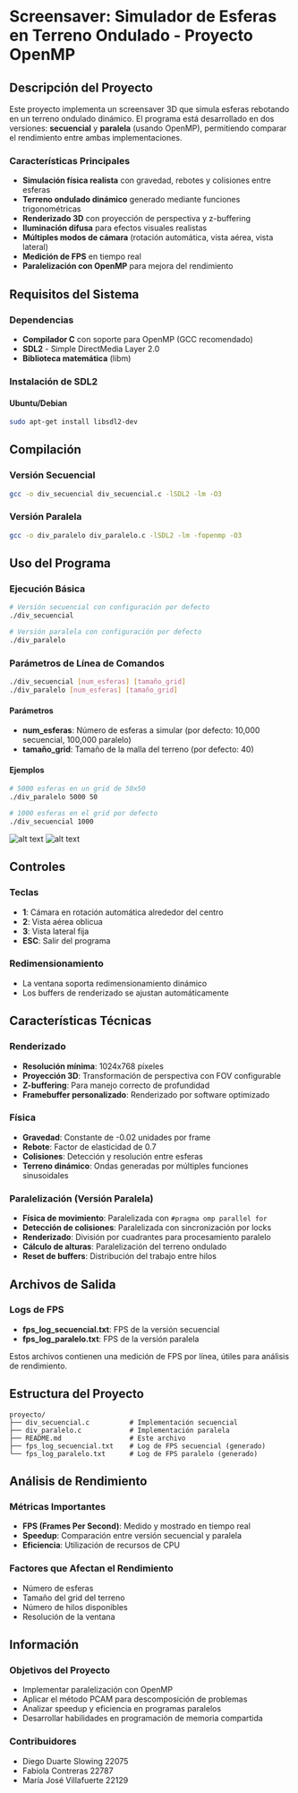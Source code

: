 # Screensaver: Simulador de Esferas en Terreno Ondulado - Proyecto OpenMP

## Descripción del Proyecto

Este proyecto implementa un screensaver 3D que simula esferas rebotando en un terreno ondulado dinámico. El programa está desarrollado en dos versiones: **secuencial** y **paralela** (usando OpenMP), permitiendo comparar el rendimiento entre ambas implementaciones.

### Características Principales

- **Simulación física realista** con gravedad, rebotes y colisiones entre esferas
- **Terreno ondulado dinámico** generado mediante funciones trigonométricas
- **Renderizado 3D** con proyección de perspectiva y z-buffering
- **Iluminación difusa** para efectos visuales realistas
- **Múltiples modos de cámara** (rotación automática, vista aérea, vista lateral)
- **Medición de FPS** en tiempo real
- **Paralelización con OpenMP** para mejora del rendimiento

## Requisitos del Sistema

### Dependencias
- **Compilador C** con soporte para OpenMP (GCC recomendado)
- **SDL2** - Simple DirectMedia Layer 2.0
- **Biblioteca matemática** (libm)

### Instalación de SDL2

#### Ubuntu/Debian
```bash
sudo apt-get install libsdl2-dev
```

## Compilación

### Versión Secuencial
```bash
gcc -o div_secuencial div_secuencial.c -lSDL2 -lm -O3
```

### Versión Paralela
```bash
gcc -o div_paralelo div_paralelo.c -lSDL2 -lm -fopenmp -O3
```

## Uso del Programa

### Ejecución Básica
```bash
# Versión secuencial con configuración por defecto
./div_secuencial

# Versión paralela con configuración por defecto
./div_paralelo
```

### Parámetros de Línea de Comandos

```bash
./div_secuencial [num_esferas] [tamaño_grid]
./div_paralelo [num_esferas] [tamaño_grid]
```

#### Parámetros
- **num_esferas**: Número de esferas a simular (por defecto: 10,000 secuencial, 100,000 paralelo)
- **tamaño_grid**: Tamaño de la malla del terreno (por defecto: 40)

#### Ejemplos
```bash
# 5000 esferas en un grid de 50x50
./div_paralelo 5000 50

# 1000 esferas en el grid por defecto
./div_secuencial 1000
```

![alt text](image.png)
![alt text](image-1.png)

## Controles

### Teclas
- **1**: Cámara en rotación automática alrededor del centro
- **2**: Vista aérea oblicua 
- **3**: Vista lateral fija
- **ESC**: Salir del programa

### Redimensionamiento
- La ventana soporta redimensionamiento dinámico
- Los buffers de renderizado se ajustan automáticamente

## Características Técnicas

### Renderizado
- **Resolución mínima**: 1024x768 píxeles
- **Proyección 3D**: Transformación de perspectiva con FOV configurable
- **Z-buffering**: Para manejo correcto de profundidad
- **Framebuffer personalizado**: Renderizado por software optimizado

### Física
- **Gravedad**: Constante de -0.02 unidades por frame
- **Rebote**: Factor de elasticidad de 0.7
- **Colisiones**: Detección y resolución entre esferas
- **Terreno dinámico**: Ondas generadas por múltiples funciones sinusoidales

### Paralelización (Versión Paralela)
- **Física de movimiento**: Paralelizada con `#pragma omp parallel for`
- **Detección de colisiones**: Paralelizada con sincronización por locks
- **Renderizado**: División por cuadrantes para procesamiento paralelo
- **Cálculo de alturas**: Paralelización del terreno ondulado
- **Reset de buffers**: Distribución del trabajo entre hilos

## Archivos de Salida

### Logs de FPS
- **fps_log_secuencial.txt**: FPS de la versión secuencial
- **fps_log_paralelo.txt**: FPS de la versión paralela

Estos archivos contienen una medición de FPS por línea, útiles para análisis de rendimiento.

## Estructura del Proyecto

```
proyecto/
├── div_secuencial.c          # Implementación secuencial
├── div_paralelo.c            # Implementación paralela
├── README.md                 # Este archivo
├── fps_log_secuencial.txt    # Log de FPS secuencial (generado)
└── fps_log_paralelo.txt      # Log de FPS paralelo (generado)
```

## Análisis de Rendimiento

### Métricas Importantes
- **FPS (Frames Per Second)**: Medido y mostrado en tiempo real
- **Speedup**: Comparación entre versión secuencial y paralela
- **Eficiencia**: Utilización de recursos de CPU

### Factores que Afectan el Rendimiento
- Número de esferas
- Tamaño del grid del terreno
- Número de hilos disponibles
- Resolución de la ventana

## Información 

### Objetivos del Proyecto
- Implementar paralelización con OpenMP
- Aplicar el método PCAM para descomposición de problemas
- Analizar speedup y eficiencia en programas paralelos
- Desarrollar habilidades en programación de memoria compartida

### Contribuidores

* Diego Duarte Slowing 22075
* Fabiola Contreras 22787
* María José Villafuerte 22129